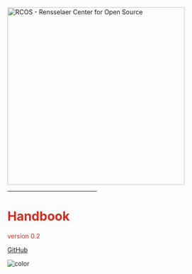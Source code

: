 <img src="https://raw.githubusercontent.com/yngtodd/firebook/master/img/orange_slime.png" width="400px" alt="RCOS - Rensselaer Center for Open Source">

<hr style='width:40%; border-color:#da291c;'>
<h1 style="color: #da291c">Handbook</h1>
<p style="color: #da291c">version 0.2</p>

[GitHub](https://github.com/yngtodd/firebook)
<!-- [Get Started](#docsify) -->

<!-- background color -->
![color](#ffffff)
